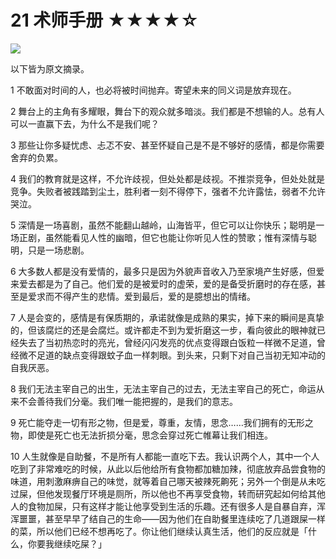 # 21 术师手册 ★★★★☆

![](21%20%E6%9C%AF%E5%B8%88%E6%89%8B%E5%86%8C%20%E2%98%85%E2%98%85%E2%98%85%E2%98%85%E2%98%86/5CED564F-1DC7-4011-92AF-96D40288B67A.png)

以下皆为原文摘录。

1 不敢面对时间的人，也必将被时间抛弃。寄望未来的同义词是放弃现在。

2 舞台上的主角有多耀眼，舞台下的观众就多暗淡。我们都是不想输的人。总有人可以一直赢下去，为什么不是我们呢？

3 那些让你多疑忧虑、忐忑不安、甚至怀疑自己是不是不够好的感情，都是你需要舍弃的负累。

4 我们的教育就是这样，不允许歧视，但处处都是歧视。不推崇竞争，但处处就是竞争。失败者被践踏到尘土，胜利者一刻不得停下，强者不允许露怯，弱者不允许哭泣。 

5 深情是一场喜剧，虽然不能翻山越岭，山海皆平，但它可以让你快乐；聪明是一场正剧，虽然能看见人性的幽暗，但它也能让你听见人性的赞歌；惟有深情与聪明，只是一场悲剧。

6 大多数人都是没有爱情的，最多只是因为外貌声音收入乃至家境产生好感，但爱来爱去都是为了自己。他们爱的是被爱时的虚荣，爱的是备受折磨时的存在感，甚至是爱求而不得产生的悲情。爱到最后，爱的是臆想出的情绪。

7 人是会变的，感情是有保质期的，承诺就像是成熟的果实，掉下来的瞬间是真挚的，但该腐烂的还是会腐烂。或许都走不到为爱折磨这一步，看向彼此的眼神就已经失去了当初热恋时的亮光，曾经闪闪发亮的优点变得跟白饭粒一样微不足道，曾经微不足道的缺点变得跟蚊子血一样刺眼。到头来，只剩下对自己当初无知冲动的自我厌恶。 

8 我们无法主宰自己的出生，无法主宰自己的过去，无法主宰自己的死亡，命运从来不会善待我们分毫。我们唯一能把握的，是我们的意志。

9 死亡能夺走一切有形之物，但是爱，尊重，友情，思念……我们拥有的无形之物，即使是死亡也无法折损分毫，思念会穿过死亡帷幕让我们相连。

10 人生就像是自助餐，不是所有人都能一直吃下去。我认识两个人，其中一个人吃到了非常难吃的时候，从此以后他给所有食物都加糖加辣，彻底放弃品尝食物的味道，用刺激麻痹自己的味觉，就等着自己哪天被辣死齁死；另外一个倒是从未吃过屎，但他发现餐厅环境是厕所，所以他也不再享受食物，转而研究起如何给其他人的食物加屎，只有这样才能让他享受到生活的乐趣。还有很多人是自暴自弃，浑浑噩噩，甚至早早了结自己的生命——因为他们在自助餐里连续吃了几道跟屎一样的菜，所以他们已经不想再吃了。你让他们继续认真生活，他们的反应就是「什么，你要我继续吃屎？」